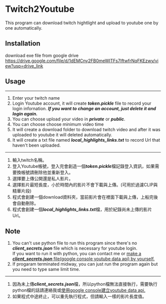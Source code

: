 # Twitch2Youtube
This program can download twitch hightlight and upload to youtube one by one automatically.
## Installation
download exe file from google drive
[<https://drive.google.com/file/d/1dEMCny2FB0meWITFs7IftwfrNqFKEzwy/view?usp=drive_link>](https://drive.google.com/file/d/1hTnu_yNNi3DkbRzG7L-qbI41xY9kBpjK/view?usp=drive_link)
## Usage
---
1. Enter your twitch name 
2. Login Youtube account, it will create ***token.pickle*** file to record your login infornation. ***If you want to change an account, just delete it and login again.***    
3. You can choose upload your video in ***private*** or ***public***.    
4. You can choose choose minimum video time    
5. It will create a download folder to download twitch video and after it was uploaded to youtube it will deleted automatically.    
6. It will create a txt file named ***local_highlights_links.txt*** to record Url that haven't been uploaded.    
---
1. 輸入twitch名稱。
2. 登入Youtube帳號，登入完會創造一個***token.pickle***檔記錄登入資訊，如果需要換帳號請刪除他並重新登入。  
3. 選擇要上傳公開還是私人影片。  
4. 選擇影片最短長度，小於時間內的影片不會下載與上傳。(可用於過濾CLIP與精華片段)  
5. 程式會創建一個download資料夾，當前影片會在裡面下載與上傳，上船完後會自動刪除。  
6. 程式會創建一個***local_highlights_links.txt***檔，用於紀錄尚未上傳的影片Url。
## Note
1. You can't use python file to run this program since there's no ***client_secrets.json*** file which is necessary for youtube login.    
If you want to run it with python, you can contact me or [make a ***client_secrets.json*** file(google console youtube data api) by yourself.](https://console.cloud.google.com/)    
2. If progaram terminated midway, you can just run the program again but you need to type same limit time.
---
1. 因為未上傳***client_secrets.json***檔，所以python檔無法直接執行，需要執行python檔的話請連絡我或[使用google console建立youtube data api.](https://console.cloud.google.com/)    
2. 如果程式中途終止，可以重先執行程式，但請輸入一樣的影片長度值。
